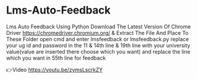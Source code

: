 # Lms-Auto-Feedback
Lms Auto Feedback Using Python
Download The Latest Version Of Chrome Driver https://chromedriver.chromium.org/ & Extract The File And Place To These Folder open cmd and enter lmsfeedback or lmsfeedback.py
replace your ug id and password in the 11 & 14th line & 19th line with your university value(value are inserted there choose which you want)
and replace the line which you want in 55th line for feedback

👉Video
https://youtu.be/zymsLscrkZY
